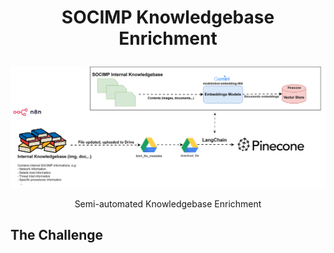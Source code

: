 <h1 align="center">

SOCIMP Knowledgebase Enrichment 
</h1>

![Case-Ingestion](/images/n8n/Knowledgebase-Enrichment.svg)

<div align="center"> 
  Semi-automated Knowledgebase Enrichment
</div>

## The Challenge
